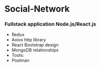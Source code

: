 # Social-Network
### Fullstack application Node.js/React.js
 - Redux
 - Axios http library
 - React Bootstrap design
 - MongoDB relationships 
 - Tools:
 - Postman
